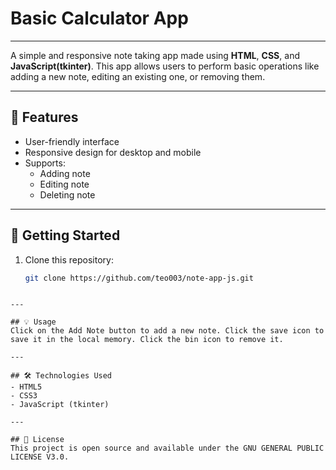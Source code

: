 # Basic Calculator App

---

A simple and responsive note taking app made using **HTML**, **CSS**, and **JavaScript(tkinter)**. This app allows users to perform basic operations like adding a new note, editing an existing one, or removing them.

---

## 🧮 Features

- User-friendly interface
- Responsive design for desktop and mobile
- Supports:
  - Adding note
  - Editing note
  - Deleting note

---

## 🚀 Getting Started

1. Clone this repository:
   ```bash
   git clone https://github.com/teo003/note-app-js.git
  ```

---

## 💡 Usage
Click on the Add Note button to add a new note. Click the save icon to save it in the local memory. Click the bin icon to remove it.

---

## 🛠️ Technologies Used
- HTML5
- CSS3
- JavaScript (tkinter)

---

## 📜 License
This project is open source and available under the GNU GENERAL PUBLIC LICENSE V3.0.
